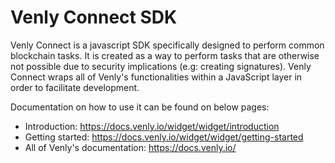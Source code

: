 Venly Connect SDK
===

Venly Connect is a javascript SDK specifically designed to perform common blockchain tasks. It is created as a way to perform tasks that are otherwise not possible due to security
implications (e.g: creating signatures). Venly Connect wraps all of Venly's functionalities within a JavaScript layer in order to facilitate development.

Documentation on how to use it can be found on below pages:

* Introduction: https://docs.venly.io/widget/widget/introduction
* Getting started: https://docs.venly.io/widget/widget/getting-started
* All of Venly's documentation: https://docs.venly.io/
